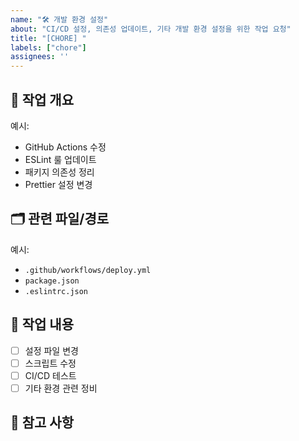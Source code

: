 ```yaml
---
name: "🛠 개발 환경 설정"
about: "CI/CD 설정, 의존성 업데이트, 기타 개발 환경 설정을 위한 작업 요청"
title: "[CHORE] "
labels: ["chore"]
assignees: ''
---
```


## 📌 작업 개요
<!-- 작업 목적과 범위를 간단히 적어주세요 -->
예시:
- GitHub Actions 수정
- ESLint 룰 업데이트
- 패키지 의존성 정리
- Prettier 설정 변경

## 🗂 관련 파일/경로
<!-- 변경이 필요한 파일이나 폴더 경로를 구체적으로 명시해주세요 -->
예시:
- `.github/workflows/deploy.yml`
- `package.json`
- `.eslintrc.json`

## 🔧 작업 내용
- [ ] 설정 파일 변경
- [ ] 스크립트 수정
- [ ] CI/CD 테스트
- [ ] 기타 환경 관련 정비

## 💬 참고 사항
<!-- 추가로 공유하고 싶은 사항이나 고려해야 할 점이 있다면 적어주세요 -->